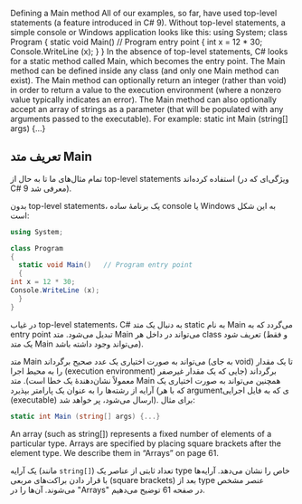  Defining a Main method
 All of our examples, so far, have used top-level statements (a feature introduced in
 C# 9).
 Without top-level statements, a simple console or Windows application looks like
 this:
 using System;
 class Program
 {
 static void Main()   // Program entry point
 {
    int x = 12 * 30;
    Console.WriteLine (x);
 }
 }
 In the absence of top-level statements, C# looks for a static method called Main,
 which becomes the entry point. The Main method can be defined inside any class
 (and only one Main method can exist).
 The Main method can optionally return an integer (rather than void) in order
 to return a value to the execution environment (where a nonzero value typically
 indicates an error). The Main method can also optionally accept an array of strings
 as a parameter (that will be populated with any arguments passed to the executable).
 For example:
 static int Main (string[] args) {...}

 ## تعریف متد Main

تمام مثال‌های ما تا به حال از top-level statements استفاده کرده‌اند (ویژگی‌ای که در C# 9 معرفی شد).

بدون top-level statements، یک برنامهٔ ساده console یا Windows به این شکل است:
```csharp
using System;

class Program
{
  static void Main()   // Program entry point
  {
int x = 12 * 30;
Console.WriteLine (x);
  }
}
```
در غیاب top-level statements، C# به دنبال یک متد static به نام Main می‌گردد که به entry point تبدیل می‌شود. متد Main می‌تواند در داخل هر class تعریف شود (و فقط یک متد Main می‌تواند وجود داشته باشد).

متد Main می‌تواند به صورت اختیاری یک عدد صحیح برگرداند (به جای void) تا یک مقدار را به محیط اجرا (execution environment) برگرداند (جایی که یک مقدار غیرصفر معمولاً نشان‌دهندهٔ یک خطا است). متد Main همچنین می‌تواند به صورت اختیاری یک آرایه از رشته‌ها را به عنوان یک پارامتر بپذیرد (که با هر argumentی که به فایل اجرایی (executable) ارسال می‌شود، پر خواهد شد). برای مثال:

```csharp
static int Main (string[] args) {...}
```

 An array (such as string[]) represents a fixed number of
 elements of a particular type. Arrays are specified by placing
 square brackets after the element type. We describe them in
 “Arrays” on page 61.

 یک آرایه (مانند `string[]`) تعداد ثابتی از عناصر یک type خاص را نشان می‌دهد. آرایه‌ها با قرار دادن براکت‌های مربعی (square brackets) بعد از type عنصر مشخص می‌شوند. آن‌ها را در "Arrays" در صفحه 61 توضیح می‌دهیم.
